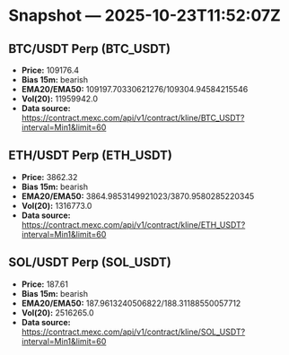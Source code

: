 # Snapshot — 2025-10-23T11:52:07Z

## BTC/USDT Perp (BTC_USDT)
- **Price:** 109176.4
- **Bias 15m:** bearish
- **EMA20/EMA50:** 109197.70330621276/109304.94584215546
- **Vol(20):** 11959942.0
- **Data source:** https://contract.mexc.com/api/v1/contract/kline/BTC_USDT?interval=Min1&limit=60

## ETH/USDT Perp (ETH_USDT)
- **Price:** 3862.32
- **Bias 15m:** bearish
- **EMA20/EMA50:** 3864.9853149921023/3870.9580285220345
- **Vol(20):** 1316773.0
- **Data source:** https://contract.mexc.com/api/v1/contract/kline/ETH_USDT?interval=Min1&limit=60

## SOL/USDT Perp (SOL_USDT)
- **Price:** 187.61
- **Bias 15m:** bearish
- **EMA20/EMA50:** 187.9613240506822/188.31188550057712
- **Vol(20):** 2516265.0
- **Data source:** https://contract.mexc.com/api/v1/contract/kline/SOL_USDT?interval=Min1&limit=60
